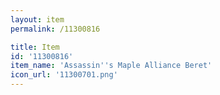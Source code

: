 ```yaml
---
layout: item
permalink: /11300816

title: Item
id: '11300816'
item_name: 'Assassin''s Maple Alliance Beret'
icon_url: '11300701.png'
---
```

